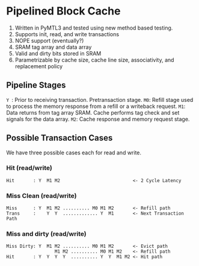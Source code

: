 
# Pipelined Block Cache 
1. Written in PyMTL3 and tested using new method based testing.
2. Supports init, read, and write transactions
3. NOPE support (eventually?)
4. SRAM tag array and data array
5. Valid and dirty bits stored in SRAM
6. Parametrizable by cache size, cache line size, associativity, and replacement policy 

## Pipeline Stages
`Y `: Prior to receiving transaction. Pretransaction stage.
`M0`: Refill stage used to process the memory response from a refill or a writeback request.
`M1`: Data returns from tag array SRAM. Cache performs tag check and set signals for the data array.
`M2`: Cache response and memory request stage.   

## Possible Transaction Cases
We have three possible cases each for read and write.

### Hit (read/write)
```
Hit       : Y  M1 M2                           <- 2 Cycle Latency
```

### Miss Clean (read/write)
```
Miss      : Y  M1 M2 .......... M0 M1 M2       <- Refill path
Trans     :    Y  Y  ............. Y  M1       <- Next Transaction Path 
```

### Miss and dirty (read/write)
```
Miss Dirty: Y  M1 M2 .......... M0 M1 M2       <- Evict path
                  M1 M2 .......... M0 M1 M2    <- Refill path
Hit       : Y  Y  Y  Y  .......... Y  Y  M1 M2 <- Hit path
```


